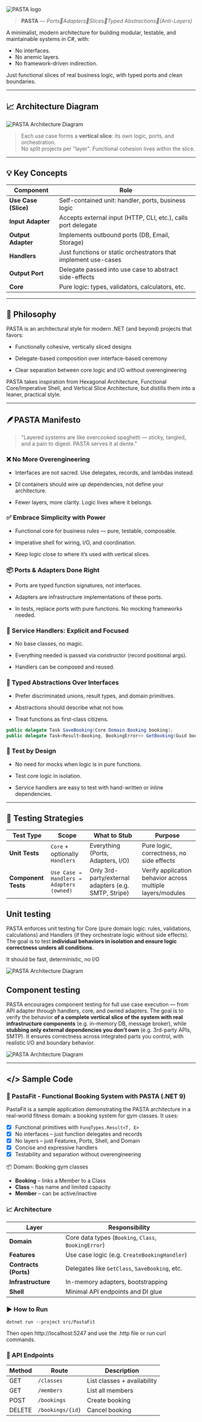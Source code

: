 ![PASTA logo](./assets/pasta_logo_small.png)

> **PASTA** — _Ports🔹Adapters🔹Slices🔹Typed Abstractions🔹(Anti-Layers)_

A minimalist, modern architecture for building modular, testable, and maintainable systems in C#, with:
- No interfaces.
- No anemic layers.
- No framework-driven indirection.

Just functional slices of real business logic, with typed ports and clean boundaries.

---

## 📈 Architecture Diagram

![PASTA Architecture Diagram](./assets/PASTA-arch.png)

> Each use case forms a **vertical slice**: its own logic, ports, and orchestration.  
> No split projects per "layer". Functional cohesion lives within the slice.

---

## 💡 Key Concepts

| Component            | Role                                                            |
| -------------------- | --------------------------------------------------------------- |
| **Use Case (Slice)** | Self-contained unit: handler, ports, business logic             |
| **Input Adapter**    | Accepts external input (HTTP, CLI, etc.), calls port delegate   |
| **Output Adapter**   | Implements outbound ports (DB, Email, Storage)                  |
| **Handlers**         | Just functions or static orchestrators that implement use-cases |
| **Output Port**      | Delegate passed into use case to abstract side-effects          |
| **Core**             | Pure logic: types, validators, calculators, etc.                |
---

## 💭 Philosophy

PASTA is an architectural style for modern .NET (and beyond) projects that favors:

* Functionally cohesive, vertically sliced designs

* Delegate-based composition over interface-based ceremony

* Clear separation between core logic and I/O without overengineering

PASTA takes inspiration from Hexagonal Architecture, Functional Core/Imperative Shell, and Vertical Slice Architecture, but distills them into a leaner, practical style.

---

## 🪶PASTA Manifesto

> "Layered systems are like overcooked spaghetti — sticky, tangled, and a pain to digest. PASTA serves it al dente."

### ❌ No More Overengineering

* Interfaces are not sacred. Use delegates, records, and lambdas instead.

* DI containers should wire up dependencies, not define your architecture.

* Fewer layers, more clarity. Logic lives where it belongs.

### ✅ Embrace Simplicity with Power

* Functional core for business rules — pure, testable, composable.

* Imperative shell for wiring, I/O, and coordination.

* Keep logic close to where it’s used with vertical slices.

### 📦 Ports & Adapters Done Right

* Ports are typed function signatures, not interfaces.

* Adapters are infrastructure implementations of these ports.

* In tests, replace ports with pure functions. No mocking frameworks needed.

### 🧩 Service Handlers: Explicit and Focused

* No base classes, no magic.

* Everything needed is passed via constructor (record positional args).

* Handlers can be composed and reused.

### 🧠 Typed Abstractions Over Interfaces

* Prefer discriminated unions, result types, and domain primitives.

* Abstractions should describe what not how.

* Treat functions as first-class citizens.

```csharp
public delegate Task SaveBooking(Core.Domain.Booking booking);
public delegate Task<Result<Booking, BookingError>> GetBooking(Guid bookingId);
```

### 🧪 Test by Design

* No need for mocks when logic is in pure functions.

* Test core logic in isolation.

* Service handlers are easy to test with hand-written or inline dependencies.
---

## 🎯 Testing Strategies

| Test Type           | Scope                                    | What to Stub                                         | Purpose                                                    |
|---------------------|------------------------------------------|------------------------------------------------------|------------------------------------------------------------|
| **Unit Tests**      | `Core` + optionally `Handlers`           | Everything (Ports, Adapters, I/O)                    | Pure logic, correctness, no side effects                   |
| **Component Tests** | `Use Case → Handlers → Adapters (owned)` | Only 3rd-party/external adapters (e.g. SMTP, Stripe) | Verify application behavior across multiple layers/modules |


## Unit testing
PASTA enforces unit testing for Core (pure domain logic: rules, validations, calculations)
and Handlers (if they orchestrate logic without side effects). The goal is to test **individual
behaviors in isolation and ensure logic correctness unders all conditions**.

It should be fast, deterministic, no I/O

![PASTA Architecture Diagram](./assets/PASTA-unit.png)

## Component testing

PASTA encourages component testing for full use case execution — 
from API adapter through handlers, core, and owned adapters.
The goal is to verify the behavior **of a complete vertical slice of the system with real infrastructure components** (e.g. in-memory DB, message broker),
while **stubbing only external dependencies you don’t own** (e.g. 3rd-party APIs, SMTP).
It ensures correctness across integrated parts you control, with realistic I/O and boundary behavior.

![PASTA Architecture Diagram](./assets/PASTA-component.png)

---
## </> Sample Code

### 🥦 PastaFit - Functional Booking System with PASTA (.NET 9)

PastaFit is a sample application demonstrating the PASTA architecture in a real-world fitness domain: a booking system for gym classes.
It uses:
- [x] Functional primitives with `FunqTypes.Result<T, E>`
- [x] No interfaces – just function delegates and records
- [x] No layers – just Features, Ports, Shell, and Domain
- [x] Concise and expressive handlers
- [x] Testability and separation without overengineering

📦 Domain: Booking gym classes

- **Booking** – links a Member to a Class
- **Class** – has name and limited capacity
- **Member** – can be active/inactive

### 📈 Architecture

| Layer                 | Responsibility                                       |
| --------------------- | ---------------------------------------------------- |
| **Domain**            | Core data types (`Booking`, `Class`, `BookingError`) |
| **Features**          | Use case logic (e.g. `CreateBookingHandler`)         |
| **Contracts (Ports)** | Delegates like `GetClass`, `SaveBooking`, etc.       |
| **Infrastructure**    | In-memory adapters, bootstrapping                    |
| **Shell**             | Minimal API endpoints and DI glue                    |


### ▶️ How to Run
```shell
dotnet run --project src/PastaFit
```
Then open http://localhost:5247 and use the .http file or run curl commands.

### 📡 API Endpoints

| Method | Route            | Description                 |
| ------ | ---------------- | --------------------------- |
| GET    | `/classes`       | List classes + availability |
| GET    | `/members`       | List all members            |
| POST   | `/bookings`      | Create booking              |
| DELETE | `/bookings/{id}` | Cancel booking              |
